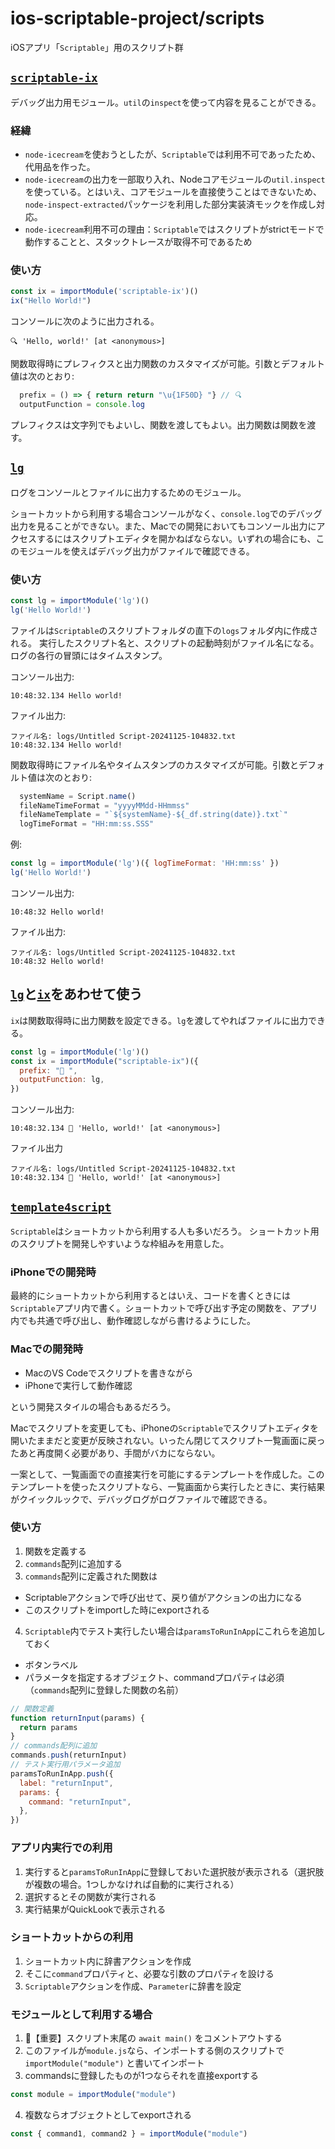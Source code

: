 # ios-scriptable-project/scripts

iOSアプリ「`Scriptable`」用のスクリプト群

## [`scriptable-ix`](scriptable-ix2bundle.js)

デバッグ出力用モジュール。`util`の`inspect`を使って内容を見ることができる。

### 経緯

* `node-icecream`を使おうとしたが、`Scriptable`では利用不可であったため、代用品を作った。
* `node-icecream`の出力を一部取り入れ、Nodeコアモジュールの`util.inspect`を使っている。とはいえ、コアモジュールを直接使うことはできないため、`node-inspect-extracted`パッケージを利用した部分実装済モックを作成し対応。
* `node-icecream`利用不可の理由：`Scriptable`ではスクリプトがstrictモードで動作することと、スタックトレースが取得不可であるため

### 使い方

```JavaScript
const ix = importModule('scriptable-ix')()
ix("Hello World!")
```

コンソールに次のように出力される。

```text
🔍 'Hello, world!' [at <anonymous>]
```

関数取得時にプレフィクスと出力関数のカスタマイズが可能。引数とデフォルト値は次のとおり:

```Javascript
  prefix = () => { return return "\u{1F50D} "} // 🔍
  outputFunction = console.log
```

プレフィクスは文字列でもよいし、関数を渡してもよい。出力関数は関数を渡す。

## [`lg`](lg.js)

ログをコンソールとファイルに出力するためのモジュール。

ショートカットから利用する場合コンソールがなく、`console.log`でのデバッグ出力を見ることができない。また、Macでの開発においてもコンソール出力にアクセスするにはスクリプトエディタを開かねばならない。いずれの場合にも、このモジュールを使えばデバッグ出力がファイルで確認できる。

### 使い方

```JavaScript
const lg = importModule('lg')()
lg('Hello World!')
```

ファイルは`Scriptable`のスクリプトフォルダの直下の`logs`フォルダ内に作成される。
実行したスクリプト名と、スクリプトの起動時刻がファイル名になる。ログの各行の冒頭にはタイムスタンプ。

コンソール出力:

```text
10:48:32.134 Hello world!
```

ファイル出力:

```text
ファイル名: logs/Untitled Script-20241125-104832.txt
10:48:32.134 Hello world!
```

関数取得時にファイル名やタイムスタンプのカスタマイズが可能。引数とデフォルト値は次のとおり:

```JavaScript
  systemName = Script.name()
  fileNameTimeFormat = "yyyyMMdd-HHmmss"
  fileNameTemplate = "`${systemName}-${_df.string(date)}.txt`"
  logTimeFormat = "HH:mm:ss.SSS"
```

例:

```JavaScript
const lg = importModule('lg')({ logTimeFormat: 'HH:mm:ss' })
lg('Hello World!')
```

コンソール出力:

```text
10:48:32 Hello world!
```

ファイル出力:

```text
ファイル名: logs/Untitled Script-20241125-104832.txt
10:48:32 Hello world!
```

## [`lg`](lg.js)と[`ix`](ix.js)をあわせて使う

`ix`は関数取得時に出力関数を設定できる。`lg`を渡してやればファイルに出力できる。

```JavaScript
const lg = importModule('lg')()
const ix = importModule("scriptable-ix")({
  prefix: "🐥 ",
  outputFunction: lg,
})
```

コンソール出力:

```text
10:48:32.134 🐥 'Hello, world!' [at <anonymous>]
```

ファイル出力

```text
ファイル名: logs/Untitled Script-20241125-104832.txt
10:48:32.134 🐥 'Hello, world!' [at <anonymous>]
```

## [`template4script`](template4scipt.js)

`Scriptable`はショートカットから利用する人も多いだろう。
ショートカット用のスクリプトを開発しやすいような枠組みを用意した。

### iPhoneでの開発時

最終的にショートカットから利用するとはいえ、コードを書くときには`Scriptable`アプリ内で書く。ショートカットで呼び出す予定の関数を、アプリ内でも共通で呼び出し、動作確認しながら書けるようにした。

### Macでの開発時

* MacのVS Codeでスクリプトを書きながら
* iPhoneで実行して動作確認

という開発スタイルの場合もあるだろう。

Macでスクリプトを変更しても、iPhoneの`Scriptable`でスクリプトエディタを開いたままだと変更が反映されない。いったん閉じてスクリプト一覧画面に戻ったあと再度開く必要があり、手間がバカにならない。

一案として、一覧画面での直接実行を可能にするテンプレートを作成した。このテンプレートを使ったスクリプトなら、一覧画面から実行したときに、実行結果がクイックルックで、デバッグログがログファイルで確認できる。

### 使い方

1. 関数を定義する
2. `commands`配列に追加する
3. `commands`配列に定義された関数は

* Scriptableアクションで呼び出せて、戻り値がアクションの出力になる
* このスクリプトをimportした時にexportされる

4. `Scriptable`内でテスト実行したい場合は`paramsToRunInApp`にこれらを追加しておく

* ボタンラベル
* パラメータを指定するオブジェクト、commandプロパティは必須（`commands`配列に登録した関数の名前）

```javascript
// 関数定義
function returnInput(params) {
  return params
}
// commands配列に追加
commands.push(returnInput)
// テスト実行用パラメータ追加
paramsToRunInApp.push({
  label: "returnInput",
  params: {
    command: "returnInput",
  },
})
```

### アプリ内実行での利用

1. 実行すると`paramsToRunInApp`に登録しておいた選択肢が表示される（選択肢が複数の場合。1つしかなければ自動的に実行される）
2. 選択するとその関数が実行される
3. 実行結果がQuickLookで表示される

### ショートカットからの利用

1. ショートカット内に辞書アクションを作成
2. そこに`command`プロパティと、必要な引数のプロパティを設ける
3. `Scriptable`アクションを作成、`Parameter`に辞書を設定

### モジュールとして利用する場合

1. 📌【重要】スクリプト末尾の `await main()` をコメントアウトする
2. このファイルが`module.js`なら、インポートする側のスクリプトで `importModule("module")` と書いてインポート
1. commandsに登録したものが1つならそれを直接exportする

```JavaScript
const module = importModule("module")
```

4. 複数ならオブジェクトとしてexportされる

```JavaScript
const { command1, command2 } = importModule("module")
```

